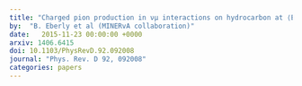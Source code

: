 ```yaml
---
title: "Charged pion production in νμ interactions on hydrocarbon at ⟨Eν⟩ =4.0   GeV"
by:  "B. Eberly et al (MINERvA collaboration)"
date:   2015-11-23 00:00:00 +0000
arxiv: 1406.6415
doi: 10.1103/PhysRevD.92.092008
journal: "Phys. Rev. D 92, 092008"
categories: papers
---
```



